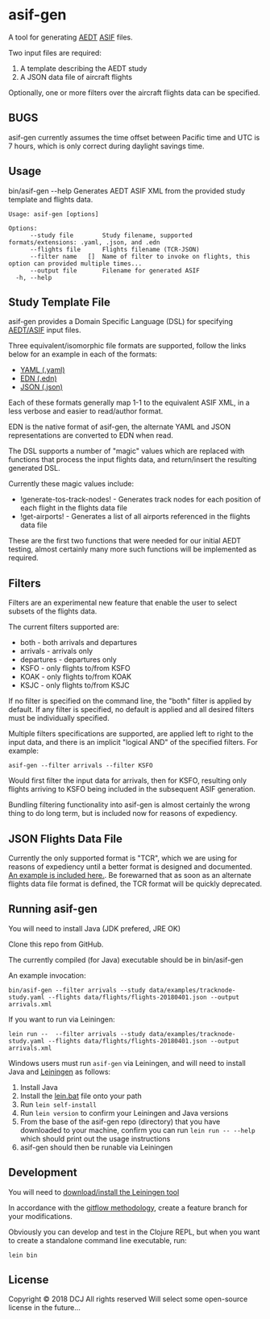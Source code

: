 # asif-gen

A tool for generating [AEDT](https://aedt.faa.gov) [ASIF](https://aedt.faa.gov/Documents/AEDT2d_ASIFReferenceGuide.pdf) files.

Two input files are required:

1. A template describing the AEDT study
2. A JSON data file of aircraft flights

Optionally, one or more filters over the aircraft flights data can be specified.

## BUGS

asif-gen currently assumes the time offset between Pacific time and UTC is 7 hours, which is only correct during daylight savings time.

## Usage

bin/asif-gen --help
Generates AEDT ASIF XML from the provided study template and flights data.

```
Usage: asif-gen [options]

Options:
      --study file        Study filename, supported formats/extensions: .yaml, .json, and .edn
      --flights file      Flights filename (TCR-JSON)
      --filter name   []  Name of filter to invoke on flights, this option can provided multiple times...
      --output file       Filename for generated ASIF
  -h, --help
```

## Study Template File

asif-gen provides a Domain Specific Language (DSL) for specifying [AEDT/ASIF](https://aedt.faa.gov/Documents/AEDT2d_ASIFReferenceGuide.pdf) input files.

Three equivalent/isomorphic file formats are supported, follow the links below for an example in each of the formats:

* [YAML (.yaml)](https://github.com/aircraft-noise/asif-gen/blob/develop/data/examples/tracknode-study.yaml)
* [EDN (.edn)](https://github.com/aircraft-noise/asif-gen/blob/develop/data/examples/tracknode-study.edn)
* [JSON (.json)](https://github.com/aircraft-noise/asif-gen/blob/develop/data/examples/tracknode-study.json)

Each of these formats generally map 1-1 to the equivalent ASIF XML, in a less verbose and easier to read/author format.

EDN is the native format of asif-gen, the alternate YAML and JSON representations are converted to EDN when read.

The DSL supports a number of "magic" values which are replaced with functions that process the input flights data, and return/insert the resulting generated DSL.

Currently these magic values include:

* !generate-tos-track-nodes! - Generates track nodes for each position of each flight in the flights data file
* !get-airports! - Generates a list of all airports referenced in the flights data file

These are the first two functions that were needed for our initial AEDT testing, almost certainly many more such functions will be implemented as required.

## Filters

Filters are an experimental new feature that enable the user to select subsets of the flights data.

The current filters supported are:

* both - both arrivals and departures
* arrivals - arrivals only
* departures - departures only
* KSFO - only flights to/from KSFO
* KOAK - only flights to/from KOAK
* KSJC - only flights to/from KSJC

If no filter is specified on the command line, the "both" filter is applied by default.  If any filter is specified, no default is applied and all desired filters must be individually specified.

Multiple filters specifications are supported, are applied left to right to the input data, and there is an implicit "logical AND" of the specified filters.
For example:

```
asif-gen --filter arrivals --filter KSFO
```

Would first filter the input data for arrivals, then for KSFO, resulting only flights arriving to KSFO being included in the subsequent ASIF generation.

Bundling filtering functionality into asif-gen is almost certainly the wrong thing to do long term, but is included now for reasons of expediency.

## JSON Flights Data File

Currently the only supported format is "TCR", which we are using for reasons of expediency until a better format is designed and documented.  [An example is included here.](https://github.com/aircraft-noise/asif-gen/blob/develop/data/flights/flights-20180401.json). Be forewarned that as soon as an alternate flights data file format is defined, the TCR format will be quickly deprecated.

## Running asif-gen

You will need to install Java (JDK prefered, JRE OK)

Clone this repo from GitHub.

The currently compiled (for Java) executable should be in bin/asif-gen

An example invocation:

```
bin/asif-gen --filter arrivals --study data/examples/tracknode-study.yaml --flights data/flights/flights-20180401.json --output arrivals.xml
```

If you want to run via Leiningen:

```
lein run --  --filter arrivals --study data/examples/tracknode-study.yaml --flights data/flights/flights-20180401.json --output arrivals.xml
```

Windows users must run ```asif-gen``` via Leiningen, and will need to install Java and [Leiningen](https://leiningen.org) as follows:

1. Install Java
2. Install the [lein.bat](https://raw.githubusercontent.com/technomancy/leiningen/stable/bin/lein.bat) file onto your path
3. Run ```lein self-install```
4. Run ```lein version``` to confirm your Leiningen and Java versions
5. From the base of the asif-gen repo (directory) that you have downloaded to your machine, confirm you can run ```lein run -- --help``` which should print out the usage instructions
6. asif-gen should then be runable via Leiningen


## Development

You will need to [download/install the Leiningen tool](https://leiningen.org)

In accordance with the [gitflow methodology](https://github.com/nvie/gitflow), create a feature branch for your modifications.

Obviously you can develop and test in the Clojure REPL, but when you want to create a standalone command line executable, run:

```
lein bin
```

## License

Copyright © 2018 DCJ
All rights reserved
Will select some open-source license in the future...
